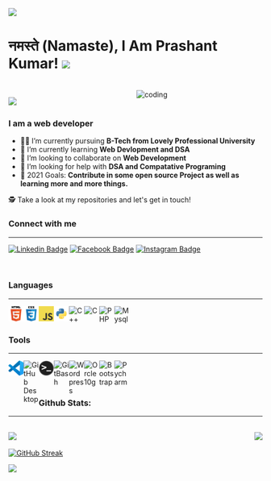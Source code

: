 
![](https://raw.githubusercontent.com/halfrost/halfrost/master/icons/header_.png)

# नमस्ते (Namaste), I Am Prashant Kumar! <img src="https://raw.githubusercontent.com/debdutgoswami/debdutgoswami/master/assets/gifs/Hi.gif" width="30px"> <br>
<br>
<img align="right" alt="coding" width="250" src="https://media.giphy.com/media/XcXx0WlV7L9cMKhA6G/giphy.gif">

![](https://komarev.com/ghpvc/?username=03prashantpk&color=blue)<br>

### I am a web developer

- 👨‍🏭 I’m currently pursuing **B-Tech from Lovely Professional University** <br>
- 🏫 I’m currently learning **Web Devlopment and DSA** <br>
- 🙌 I’m looking to collaborate on **Web Development** <br>
- 🤔 I’m looking for help with **DSA and Compatative Programing**<br>
- 🥅 2021 Goals: **Contribute in some open source Project as well as learning more and more things.** <br>

🕵 Take a look at my repositories and let's get in touch!<br>

### Connect with me

<hr/>

[![Linkedin Badge](https://img.shields.io/badge/-03prashantpk-blue?style=flat-square&logo=Linkedin&logoColor=white&link=https://www.linkedin.com/in/03prashantpk/)](https://www.linkedin.com/in/03prashantpk/) 
[![Facebook Badge](https://img.shields.io/badge/-Prashant96120Pk-3b5998?style=flat-square&labelColor=3b5998&logo=facebook&logoColor=white&link=https://www.facebook.com/Prashant96120Pk)](https://www.facebook.com/Prashant96120Pk) 
[![Instagram Badge](https://img.shields.io/badge/-@prashantpkumar-E4405F?style=flat-square&logo=instagram&logoColor=white&link=https://www.instagram.com/prashantpkumar)](https://www.instagram.com/prashantpkumar) 

<br>

### Languages

<hr/>

<img align="left" alt="HTML5" width="30px" src="https://raw.githubusercontent.com/github/explore/80688e429a7d4ef2fca1e82350fe8e3517d3494d/topics/html/html.png" />
<img align="left" alt="CSS3" width="30px" src="https://raw.githubusercontent.com/github/explore/80688e429a7d4ef2fca1e82350fe8e3517d3494d/topics/css/css.png" />
<img align="left" alt="JavaScript" width="30px" src="https://raw.githubusercontent.com/github/explore/80688e429a7d4ef2fca1e82350fe8e3517d3494d/topics/javascript/javascript.png" />
<img align="left" alt="Python" width="30px" src="https://raw.githubusercontent.com/github/explore/80688e429a7d4ef2fca1e82350fe8e3517d3494d/topics/python/python.png" />
<img align="left" alt="C++" width="30px" src="https://user-images.githubusercontent.com/42747200/46140125-da084900-c26d-11e8-8ea7-c45ae6306309.png" />
<img align="left" alt="C" width="30px" src="https://upload.wikimedia.org/wikipedia/commons/thumb/1/18/C_Programming_Language.svg/1200px-C_Programming_Language.svg.png" />
<img align="left" alt="PHP" width="30px" src="https://www.php.net/images/logos/new-php-logo.svg" />
<img align="left" alt="Mysql" width="30px" src="https://www.mysql.com/common/logos/logo-mysql-170x115.png" />

<br><br>

### Tools

<hr/>

<img align="left" alt="Visual Studio Code" width="30px" src="https://raw.githubusercontent.com/github/explore/80688e429a7d4ef2fca1e82350fe8e3517d3494d/topics/visual-studio-code/visual-studio-code.png" />
<img align="left" alt="GitHub Desktop" width="30px" src="https://static.techspot.com/images2/downloads/topdownload/2021/04/2021-04-07-ts3_thumbs-8ba.png" />
<img align="left" alt="Terminal" width="30px" src="https://raw.githubusercontent.com/github/explore/80688e429a7d4ef2fca1e82350fe8e3517d3494d/topics/terminal/terminal.png" />
<img align="left" alt="GitBash" width="30px" src="https://git-scm.com/images/logos/downloads/Git-Icon-1788C.png" />
<img align="left" alt="Wordpress" width="30px" src="https://upload.wikimedia.org/wikipedia/commons/thumb/9/93/Wordpress_Blue_logo.png/1200px-Wordpress_Blue_logo.png" />
<img align="left" alt="Orcle 10g" width="30px" src="https://yenra.com/oracle-10g-enterprise-manager/oracle-10g-enterprise-manager.gif" />
<img align="left" alt="Bootstrap" width="30px" src="https://upload.wikimedia.org/wikipedia/commons/thumb/b/b2/Bootstrap_logo.svg/2560px-Bootstrap_logo.svg.png" />
<img align="left" alt="Pycharm" width="30px" src="https://upload.wikimedia.org/wikipedia/commons/thumb/1/1d/PyCharm_Icon.svg/1200px-PyCharm_Icon.svg.png" />

<br><br><br>

### Github Stats:

<hr/>
<br>
<img align="right" src="https://github-readme-stats.vercel.app/api?username=03prashantpk&show_icons=true&include_all_commits=true&theme=midnight-purple&count_private=true">

<img src="https://github-readme-stats.anuraghazra1.vercel.app/api/top-langs/?username=03prashantpk&layout=compact&theme=blue-green" />


[![GitHub Streak](http://github-readme-streak-stats.herokuapp.com?user=03prashantpk&theme=tokyonight_duo&dates=28DDB7&fire=DD2727&sideLabels=DD7F19&ring=12B6DD&currStreakNum=DD2727&border=65EAD0B7)](https://git.io/streak-stats)



![](https://activity-graph.herokuapp.com/graph?username=03prashantpk&theme=github)
